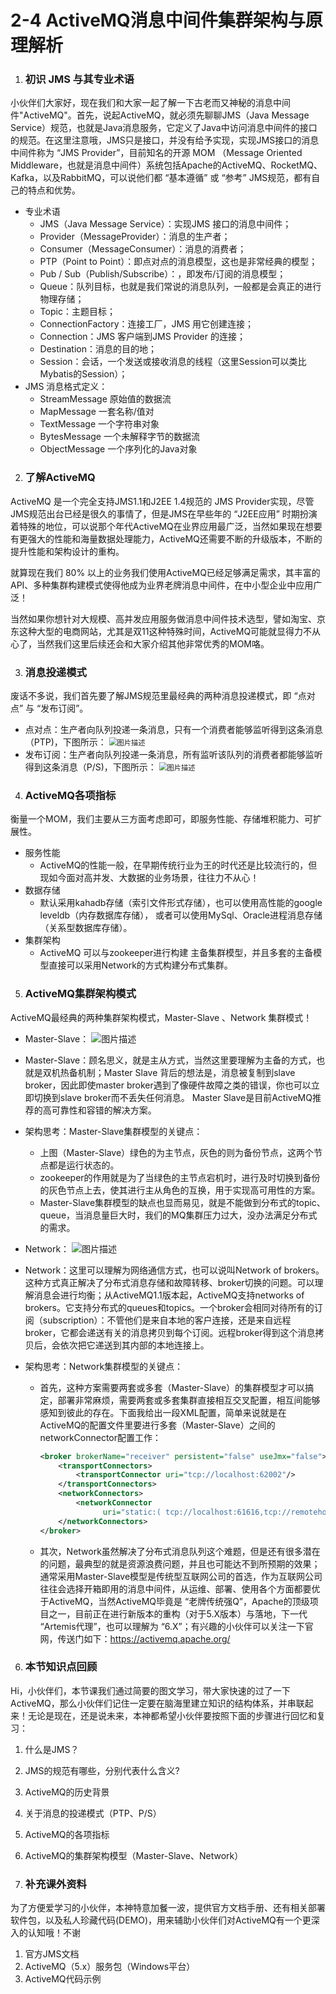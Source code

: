 # 2-4 ActiveMQ消息中间件集群架构与原理解析

1. ###  初识 JMS 与其专业术语

小伙伴们大家好，现在我们和大家一起了解一下古老而又神秘的消息中间件"ActiveMQ"。首先，说起ActiveMQ，就必须先聊聊JMS（Java Message Service）规范，也就是Java消息服务，它定义了Java中访问消息中间件的接口的规范。在这里注意哦，JMS只是接口，并没有给予实现，实现JMS接口的消息中间件称为 “JMS Provider”，目前知名的开源 MOM （Message Oriented Middleware，也就是消息中间件）系统包括Apache的ActiveMQ、RocketMQ、Kafka，以及RabbitMQ，可以说他们都 “基本遵循” 或 “参考” JMS规范，都有自己的特点和优势。

- 专业术语
  - JMS（Java Message Service）：实现JMS 接口的消息中间件；
  - Provider（MessageProvider）：消息的生产者；
  - Consumer（MessageConsumer）：消息的消费者；
  - PTP（Point to Point）：即点对点的消息模型，这也是非常经典的模型；
  - Pub / Sub（Publish/Subscribe）：，即发布/订阅的消息模型；
  - Queue：队列目标，也就是我们常说的消息队列，一般都是会真正的进行物理存储；
  - Topic：主题目标；
  - ConnectionFactory：连接工厂，JMS 用它创建连接；
  - Connection：JMS 客户端到JMS Provider 的连接；
  - Destination：消息的目的地；
  - Session：会话，一个发送或接收消息的线程（这里Session可以类比Mybatis的Session）；
- JMS 消息格式定义：
  - StreamMessage 原始值的数据流
  - MapMessage 一套名称/值对
  - TextMessage 一个字符串对象
  - BytesMessage 一个未解释字节的数据流
  - ObjectMessage 一个序列化的Java对象

2. ### 了解ActiveMQ

ActiveMQ 是一个完全支持JMS1.1和J2EE 1.4规范的 JMS Provider实现，尽管JMS规范出台已经是很久的事情了，但是JMS在早些年的 “J2EE应用” 时期扮演着特殊的地位，可以说那个年代ActiveMQ在业界应用最广泛，当然如果现在想要有更强大的性能和海量数据处理能力，ActiveMQ还需要不断的升级版本，不断的提升性能和架构设计的重构。

就算现在我们 80% 以上的业务我们使用ActiveMQ已经足够满足需求，其丰富的API、多种集群构建模式使得他成为业界老牌消息中间件，在中小型企业中应用广泛！

当然如果你想针对大规模、高并发应用服务做消息中间件技术选型，譬如淘宝、京东这种大型的电商网站，尤其是双11这种特殊时间，ActiveMQ可能就显得力不从心了，当然我们这里后续还会和大家介绍其他非常优秀的MOM咯。

3. ### 消息投递模式

废话不多说，我们首先要了解JMS规范里最经典的两种消息投递模式，即 “点对点” 与 “发布订阅”。

- 点对点：生产者向队列投递一条消息，只有一个消费者能够监听得到这条消息（PTP)，下图所示：
  <img src="https://tva1.sinaimg.cn/large/00831rSTgy1gd6gy68hfcj30ih0bdwf0.jpg" alt="图片描述" style="zoom:80%;" />
- 发布订阅：生产者向队列投递一条消息，所有监听该队列的消费者都能够监听得到这条消息（P/S)，下图所示：
  <img src="https://climg.mukewang.com/5df83de108523a3005910364.jpg" alt="图片描述" style="zoom:80%;" />

4. ### ActiveMQ各项指标

衡量一个MOM，我们主要从三方面考虑即可，即服务性能、存储堆积能力、可扩展性。

- 服务性能
  - ActiveMQ的性能一般，在早期传统行业为王的时代还是比较流行的，但现如今面对高并发、大数据的业务场景，往往力不从心！
- 数据存储
  - 默认采用kahadb存储（索引文件形式存储），也可以使用高性能的google leveldb（内存数据库存储）， 或者可以使用MySql、Oracle进程消息存储（关系型数据库存储）。
- 集群架构
  - ActiveMQ 可以与zookeeper进行构建 主备集群模型，并且多套的主备模型直接可以采用Network的方式构建分布式集群。

5. ### ActiveMQ集群架构模式

ActiveMQ最经典的两种集群架构模式，Master-Slave 、Network 集群模式！

- Master-Slave：
  <img src="https://tva1.sinaimg.cn/large/00831rSTgy1gd6gz6u17fj309w084q36.jpg" alt="图片描述" style="zoom:100%;" />

- Master-Slave：顾名思义，就是主从方式，当然这里要理解为主备的方式，也就是双机热备机制；Master Slave 背后的想法是，消息被复制到slave broker，因此即使master broker遇到了像硬件故障之类的错误，你也可以立即切换到slave broker而不丢失任何消息。 Master Slave是目前ActiveMQ推荐的高可靠性和容错的解决方案。

- 架构思考：Master-Slave集群模型的关键点：

  - 上图（Master-Slave）绿色的为主节点，灰色的则为备份节点，这两个节点都是运行状态的。
  - zookeeper的作用就是为了当绿色的主节点宕机时，进行及时切换到备份的灰色节点上去，使其进行主从角色的互换，用于实现高可用性的方案。
  - Master-Slave集群模型的缺点也显而易见，就是不能做到分布式的topic、queue，当消息量巨大时，我们的MQ集群压力过大，没办法满足分布式的需求。

- Network：
  ![图片描述](https://tva1.sinaimg.cn/large/00831rSTgy1gd6h6eoxn0j30ed08l0te.jpg)

- Network：这里可以理解为网络通信方式，也可以说叫Network of brokers。这种方式真正解决了分布式消息存储和故障转移、broker切换的问题。可以理解消息会进行均衡；从ActiveMQ1.1版本起，ActiveMQ支持networks of brokers。它支持分布式的queues和topics。一个broker会相同对待所有的订阅（subscription）：不管他们是来自本地的客户连接，还是来自远程broker，它都会递送有关的消息拷贝到每个订阅。远程broker得到这个消息拷贝后，会依次把它递送到其内部的本地连接上。

- 架构思考：Network集群模型的关键点： 

  - 首先，这种方案需要两套或多套（Master-Slave）的集群模型才可以搞定，部署非常麻烦，需要两套或多套集群直接相互交叉配置，相互间能够感知到彼此的存在。下面我给出一段XML配置，简单来说就是在ActiveMQ的配置文件里要进行多套（Master-Slave）之间的 networkConnector配置工作：

    ```xml
    <broker brokerName="receiver" persistent="false" useJmx="false">
     	<transportConnectors>
     		<transportConnector uri="tcp://localhost:62002"/>
     	</transportConnectors>
     	<networkConnectors>
        	<networkConnector 
                  uri="static:( tcp://localhost:61616,tcp://remotehost:61616)"/>
     	</networkConnectors>
    </broker>
    ```

  - 其次，Network虽然解决了分布式消息队列这个难题，但是还有很多潜在的问题，最典型的就是资源浪费问题，并且也可能达不到所预期的效果；通常采用Master-Slave模型是传统型互联网公司的首选，作为互联网公司往往会选择开箱即用的消息中间件，从运维、部署、使用各个方面都要优于ActiveMQ，当然ActiveMQ毕竟是 “老牌传统强Q”，Apache的顶级项目之一，目前正在进行新版本的重构（对于5.X版本）与落地，下一代 “Artemis代理”，也可以理解为 “6.X”；有兴趣的小伙伴可以关注一下官网，传送门如下：https://activemq.apache.org/

6. ### 本节知识点回顾

Hi，小伙伴们，本节课我们通过简要的图文学习，带大家快速的过了一下ActiveMQ，那么小伙伴们记住一定要在脑海里建立知识的结构体系，并串联起来！无论是现在，还是说未来，本神都希望小伙伴要按照下面的步骤进行回忆和复习：

1. 什么是JMS？
2. JMS的规范有哪些，分别代表什么含义?
3. ActiveMQ的历史背景
4. 关于消息的投递模式（PTP、P/S）
5. ActiveMQ的各项指标
6. ActiveMQ的集群架构模型（Master-Slave、Network）

7. ### 补充课外资料

为了方便爱学习的小伙伴，本神特意加餐一波，提供官方文档手册、还有相关部署软件包，以及私人珍藏代码(DEMO)，用来辅助小伙伴们对ActiveMQ有一个更深入的认知哦！不谢

1. 官方JMS文档
2. ActiveMQ（5.x）服务包（Windows平台）
3. ActiveMQ代码示例
